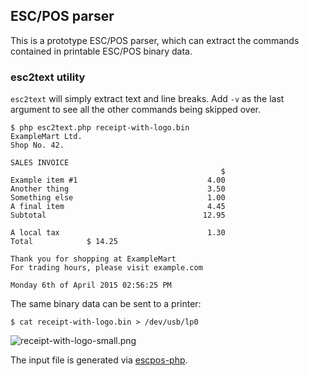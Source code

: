 ESC/POS parser
--------------

This is a prototype ESC/POS parser, which can extract the commands contained in
printable ESC/POS binary data.

### esc2text utility
`esc2text` will simply extract text and line breaks. Add `-v` as the last argument to see all the
other commands being skipped over.

````
$ php esc2text.php receipt-with-logo.bin
ExampleMart Ltd.
Shop No. 42.

SALES INVOICE
                                               $
Example item #1                             4.00
Another thing                               3.50
Something else                              1.00
A final item                                4.45
Subtotal                                   12.95

A local tax                                 1.30
Total            $ 14.25

Thank you for shopping at ExampleMart
For trading hours, please visit example.com

Monday 6th of April 2015 02:56:25 PM
````

The same binary data can be sent to a printer:

````
$ cat receipt-with-logo.bin > /dev/usb/lp0 
````

![receipt-with-logo-small.png](https://raw.githubusercontent.com/receipt-print-hq/escpos-tools/master/receipt-with-logo-small.png)

The input file is generated via [escpos-php](https://github.com/mike42/escpos-php).
